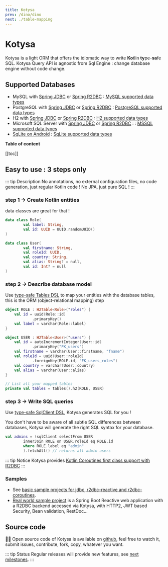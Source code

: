```yaml
---
title: Kotysa
prev: /dino/dino
next: ./table-mapping
---
```


# Kotysa

Kotysa is a light ORM that offers the idiomatic way to write **Ko**tlin **ty**pe-**sa**fe SQL.
Kotysa Query API is agnostic from Sql Engine : change database engine without code change.

## Supported Databases

* MySQL with [Spring JDBC](kotysa-spring-jdbc.html) or [Spring R2DBC](kotysa-spring-r2dbc.html) : [MySQL supported data types](table-mapping.html#mysql)
* PostgreSQL with [Spring JDBC](kotysa-spring-jdbc.html) or [Spring R2DBC](kotysa-spring-r2dbc.html) : [PostgreSQL supported data types](table-mapping.html#postgresql)
* H2 with [Spring JDBC](kotysa-spring-jdbc.html) or [Spring R2DBC](kotysa-spring-r2dbc.html) : [H2 supported data types](table-mapping.html#h2)
* Microsoft SQL Server with [Spring JDBC](kotysa-spring-jdbc.html) or [Spring R2DBC](kotysa-spring-r2dbc.html) :  : [MSSQL supported data types](table-mapping.html#mssql)
* [SqLite on Android](kotysa-android.html) : [SqLite supported data types](table-mapping.html#sqlite)

**Table of content**

[[toc]]

## Easy to use : 3 steps only

::: tip Description
No annotations, no external configuration files, no code generation, just regular Kotlin code ! No JPA, just pure SQL !
:::

### step 1 -> Create Kotlin entities

data classes are great for that !

```kotlin
data class Role(
        val label: String,
        val id: UUID = UUID.randomUUID()
)

data class User(
        val firstname: String,
        val roleId: UUID,
        val country: String,
        val alias: String? = null,
        val id: Int? = null
)
```

### step 2 -> Describe database model

Use [type-safe Tables DSL](table-mapping.html) to map your entities with the database tables,
this is the ORM (object-relational mapping) step

```kotlin
object ROLE : H2Table<Role>("roles") {
    val id = uuid(Role::id)
            .primaryKey()
    val label = varchar(Role::label)
}

object USER : H2Table<User>("users") {
    val id = autoIncrementInteger(User::id)
            .primaryKey("PK_users")
    val firstname = varchar(User::firstname, "fname")
    val roleId = uuid(User::roleId)
            .foreignKey(ROLE.id, "FK_users_roles")
    val country = varchar(User::country)
    val alias = varchar(User::alias)
}

// List all your mapped tables
private val tables = tables().h2(ROLE, USER)
```

### step 3 -> Write SQL queries

Use [type-safe SqlClient DSL](queries.html), Kotysa generates SQL for you !

You don't have to be aware of all subtle SQL differences between databases, Kotysa will generate the right SQL syntax for your database.

```kotlin
val admins = (sqlClient selectFrom USER
        innerJoin ROLE on USER.roleId eq ROLE.id
        where ROLE.label eq "admin"
        ).fetchAll() // returns all admin users
```

::: tip Notice
Kotysa provides [Kotlin Coroutines first class support with R2DBC](kotysa-spring-r2dbc.html#coroutines-first-class-support)
:::

### Samples

* See [basic sample projects for jdbc, r2dbc-reactive and r2dbc-coroutines](https://github.com/ufoss-org/kotysa/tree/master/samples).
* [Real world sample project](https://github.com/pull-vert/demo-kotlin) is a Spring Boot Reactive web application with a R2DBC backend accessed via Kotysa, with HTTP2, JWT based Security, Bean validation, RestDoc...

## Source code

&#x1F468;&#x200D;&#x1F4BB; Open source code of Kotysa is available on [github](https://github.com/ufoss-org/kotysa), feel free to watch it, submit issues, contribute, fork, copy, whatever you want.

::: tip Status
Regular releases will provide new features, see [next milestones](https://github.com/ufoss-org/kotysa/milestones).
:::
